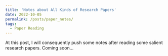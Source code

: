 ```yaml
---
title: 'Notes about All Kinds of Research Papers'
date: 2022-10-05
permalink: /posts/paper_notes/
tags:
  - Paper Reading
---
```


At this post, I will consequently push some notes after reading some salient research papers.
Coming soon...